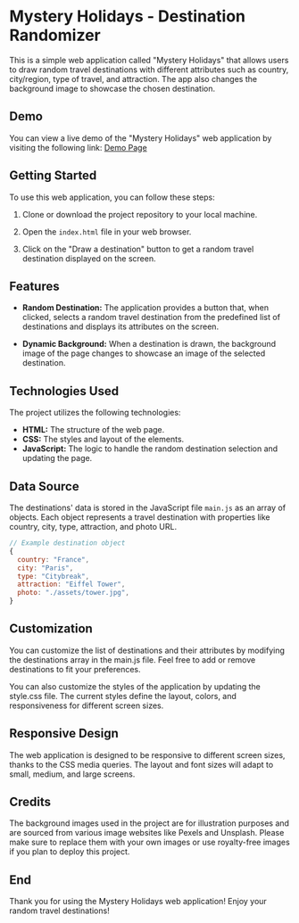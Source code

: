 # Mystery Holidays - Destination Randomizer

This is a simple web application called "Mystery Holidays" that allows users to draw random travel destinations with different attributes such as country, city/region, type of travel, and attraction. The app also changes the background image to showcase the chosen destination.

## Demo

You can view a live demo of the "Mystery Holidays" web application by visiting the following link: [Demo Page](https://mystery-holidays-s-golba.netlify.app/)

## Getting Started

To use this web application, you can follow these steps:

1. Clone or download the project repository to your local machine.

2. Open the `index.html` file in your web browser.

3. Click on the "Draw a destination" button to get a random travel destination displayed on the screen.

## Features

- **Random Destination:** The application provides a button that, when clicked, selects a random travel destination from the predefined list of destinations and displays its attributes on the screen.

- **Dynamic Background:** When a destination is drawn, the background image of the page changes to showcase an image of the selected destination.

## Technologies Used

The project utilizes the following technologies:

- **HTML:** The structure of the web page.
- **CSS:** The styles and layout of the elements.
- **JavaScript:** The logic to handle the random destination selection and updating the page.

## Data Source

The destinations' data is stored in the JavaScript file `main.js` as an array of objects. Each object represents a travel destination with properties like country, city, type, attraction, and photo URL.

```js
// Example destination object
{
  country: "France",
  city: "Paris",
  type: "Citybreak",
  attraction: "Eiffel Tower",
  photo: "./assets/tower.jpg",
}
```

## Customization

You can customize the list of destinations and their attributes by modifying the destinations array in the main.js file. Feel free to add or remove destinations to fit your preferences.

You can also customize the styles of the application by updating the style.css file. The current styles define the layout, colors, and responsiveness for different screen sizes.

## Responsive Design

The web application is designed to be responsive to different screen sizes, thanks to the CSS media queries. The layout and font sizes will adapt to small, medium, and large screens.

## Credits

The background images used in the project are for illustration purposes and are sourced from various image websites like Pexels and Unsplash. Please make sure to replace them with your own images or use royalty-free images if you plan to deploy this project.

## End

Thank you for using the Mystery Holidays web application! Enjoy your random travel destinations!
